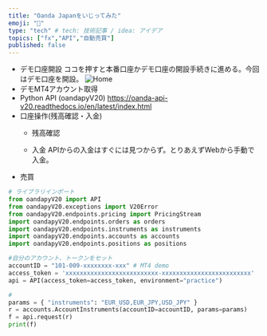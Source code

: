 ```yaml
---
title: "Oanda Japanをいじってみた"
emoji: "🎉"
type: "tech" # tech: 技術記事 / idea: アイデア
topics: ["fx","API","自動売買"]
published: false
---
```

- デモ口座開設
ココを押すと本番口座かデモ口座の開設手続きに進める。今回はデモ口座を開設。
![Home](https://storage.googleapis.com/zenn-user-upload/4ejm3ynce2tscerz52llxv7hmoco)
- デモMT4アカウント取得
- Python API (oandapyV20)
https://oanda-api-v20.readthedocs.io/en/latest/index.html
- 口座操作(残高確認・入金)
	- 残高確認

	- 入金
APIからの入金はすぐには見つからず。とりあえずWebから手動で入金。
- 売買

```python
# ライブラリインポート
from oandapyV20 import API
from oandapyV20.exceptions import V20Error
from oandapyV20.endpoints.pricing import PricingStream
import oandapyV20.endpoints.orders as orders
import oandapyV20.endpoints.instruments as instruments
import oandapyV20.endpoints.accounts as accounts
import oandapyV20.endpoints.positions as positions

#自分のアカウント、トークンをセット
accountID = "101-009-xxxxxxxx-xxx" # MT4 demo
access_token = 'xxxxxxxxxxxxxxxxxxxxxxxxxx-xxxxxxxxxxxxxxxxxxxxxxxxx'
api = API(access_token=access_token, environment="practice")

# 
params = { "instruments": "EUR_USD,EUR_JPY,USD_JPY" }
r = accounts.AccountInstruments(accountID=accountID, params=params)
f = api.request(r)
print(f)
```


